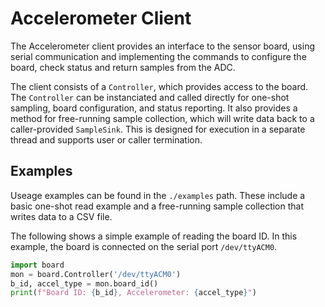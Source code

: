 # Accelerometer Client

The Accelerometer client provides an interface to the sensor board, using serial
communication and implementing the commands to configure the board, check status
and return samples from the ADC. 

The client consists of a `Controller`, which provides access to the board. The
`Controller` can be instanciated and called directly for one-shot sampling,
board configuration, and status reporting. It also provides a method for 
free-running sample collection, which will write data back to a caller-provided
`SampleSink`. This is designed for execution in a separate thread and supports
user or caller termination. 

## Examples

Useage examples can be found in the `./examples` path. These include a basic
one-shot read example and a free-running sample collection that writes data to
a CSV file. 

The following shows a simple example of reading the board ID. In this example, 
the board is connected on the serial port `/dev/ttyACM0`.

```python
import board
mon = board.Controller('/dev/ttyACM0')
b_id, accel_type = mon.board_id()
print(f"Board ID: {b_id}, Accelerometer: {accel_type}")
```
